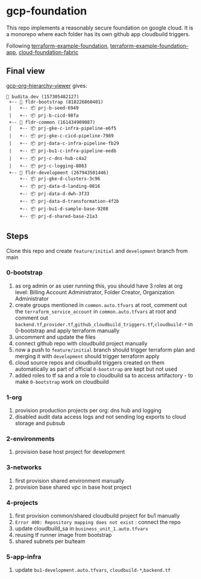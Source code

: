# gcp-foundation 

This repo implements a reasonably secure foundation on google cloud. It is a monorepo where each folder has its own github app cloudbuild triggers.

Following [terraform-example-foundation](https://github.com/terraform-google-modules/terraform-example-foundation), [terraform-example-foundation-app](https://github.com/GoogleCloudPlatform/terraform-example-foundation-app), [cloud-foundation-fabric](https://github.com/terraform-google-modules/cloud-foundation-fabric/tree/master/data-solutions)

## Final view
[gcp-org-hierarchy-viewer](https://github.com/GoogleCloudPlatform/professional-services/tree/main/tools/gcp-org-hierarchy-viewer) gives:

```
🏢 budita.dev (157305482127)
 +-- 📁 fldr-bootstrap (818226860401)
 |   +-- 📦 prj-b-seed-6949
 |   +-- 📦 prj-b-cicd-98fa
 +-- 📁 fldr-common (161434909087)
 |   +-- 📦 prj-gke-c-infra-pipeline-e6f5
 |   +-- 📦 prj-gke-c-cicd-pipeline-7989
 |   +-- 📦 prj-data-c-infra-pipeline-fb29
 |   +-- 📦 prj-bu1-c-infra-pipeline-eedb
 |   +-- 📦 prj-c-dns-hub-c4a2
 |   +-- 📦 prj-c-logging-8083
 +-- 📁 fldr-development (267943501446)
     +-- 📦 prj-gke-d-clusters-3c96
     +-- 📦 prj-data-d-landing-0816
     +-- 📦 prj-data-d-dwh-3f33
     +-- 📦 prj-data-d-transformation-4f2b
     +-- 📦 prj-bu1-d-sample-base-9208
     +-- 📦 prj-d-shared-base-21a3
```

## Steps

Clone this repo and create ```feature/initial``` and ```development``` branch from main

### 0-bootstrap
1. as org admin or as user running this, you should have 3 roles at org level: Billing Account Administrator, Folder Creator, Organization Administrator 
1. create groups mentioned in ```common.auto.tfvars``` at root, comment out the ```terraform_service_account``` in ```common.auto.tfvars``` at root and comment out ```backend.tf```,```provider.tf```,```github_cloudbuild_triggers.tf```,```cloudbuild-*``` in 0-bootstrap and apply terraform manually
1. uncomment and update the files 
1. connect github repo with cloudbuild project manually
1. now a push to ```feature/initial``` branch should trigger terraform plan and merging it with ```development``` should trigger terraform apply
1. cloud source repos and cloudbuild triggers created on them automatically as part of official ```0-bootstrap``` are kept but not used
1. added roles to tf sa and a role to cloudbuild sa to access artifactory - to make ```0-bootstrap``` work on cloudbuild

### 1-org
1. provision production projects per org: dns hub and logging
1. disabled audit data access logs and not sending log exports to cloud storage and pubsub

### 2-environments
1. provision base host project for development

### 3-networks
1. first provision shared environment manually
1. provision base shared vpc in base host project

### 4-projects
1. first provision common/shared cloudbuild project for bu1 manually
1. ```Error 400: Repository mapping does not exist``` : connect the repo
1. update cloudbuild_sa in ```business_unit_1.auto.tfvars``` 
1. reusing tf runner image from bootstrap
1. shared subnets per bu/team

### 5-app-infra
1. update ```bu1-development.auto.tfvars```, ```cloudbuild-*```,```backend.tf```

